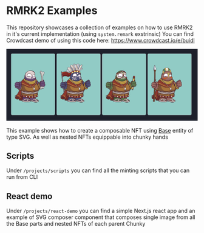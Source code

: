# RMRK2 Examples

This repository showcases a collection of examples on how to use RMRK2 in it's current implementation (using `system.remark` exstrinsic)
You can find Crowdcast demo of using this code here: https://www.crowdcast.io/e/buidl


![Chunkies](chunkies.png)

This example shows how to create a composable NFT using [Base](https://github.com/rmrk-team/rmrk-spec/blob/2.0-wip/standards/rmrk2.0.0/entities/base.md) entity of type SVG. As well as nested NFTs equippable into chunky hands

## Scripts

Under `/projects/scripts` you can find all the minting scripts that you can run from CLI

## React demo

Under `/projects/react-demo` you can find a simple Next.js react app and an example of SVG composer component that composes single image from all the Base parts and nested NFTs of each parent Chunky
